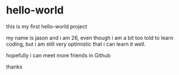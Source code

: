 # hello-world
this is my first hello-world project

my name is jason and i am 26, even though i am a bit too told to learn coding, but i am still very optimistic that i can learn it well. 

hopefully i can meet more friends in Github

thanks 
